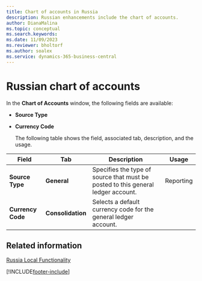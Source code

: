 ```yaml
---
title: Chart of accounts in Russia
description: Russian enhancements include the chart of accounts.
author: DianaMalina
ms.topic: conceptual
ms.search.keywords:
ms.date: 11/09/2023
ms.reviewer: bholtorf
ms.author: soalex
ms.service: dynamics-365-business-central
---
```


# Russian chart of accounts

In the **Chart of Accounts** window, the following fields are available: 

- **Source Type**

- **Currency Code**

  The following table shows the field, associated tab, description, and the usage.

| Field             | Tab               | Description            | Usage    |
| ----------------- | ----------------- | ---------------------- |--------- |
| **Source Type**   | **General**       | Specifies the type of source that must be posted to this general ledger account. | Reporting |
| **Currency Code** | **Consolidation** | Selects a default currency code for the general ledger account. |           |

## Related information

[Russia Local Functionality](russia-local-functionality.md)  


[!INCLUDE[footer-include](../../includes/footer-banner.md)]